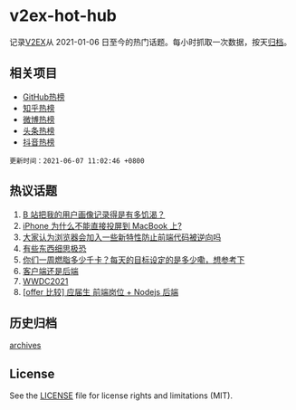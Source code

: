 # v2ex-hot-hub

 记录[V2EX](https://www.v2ex.com/)从 2021-01-06 日至今的热门话题。每小时抓取一次数据，按天[归档](archives)。
 
 ## 相关项目

- [GitHub热榜](https://github.com/lonnyzhang423/github-hot-hub)
- [知乎热榜](https://github.com/lonnyzhang423/zhihu-hot-hub)
- [微博热榜](https://github.com/lonnyzhang423/weibo-hot-hub)
- [头条热榜](https://github.com/lonnyzhang423/toutiao-hot-hub)
- [抖音热榜](https://github.com/lonnyzhang423/douyin-hot-hub)


 `更新时间：2021-06-07 11:02:46 +0800`

## 热议话题

1. [B 站把我的用户画像记录得是有多饥渴？](https://www.v2ex.com/t/781709)
1. [iPhone 为什么不能直接投屏到 MacBook 上?](https://www.v2ex.com/t/781743)
1. [大家认为浏览器会加入一些新特性防止前端代码被逆向吗](https://www.v2ex.com/t/781702)
1. [有些东西细思极恐](https://www.v2ex.com/t/781794)
1. [你们一周燃脂多少千卡？每天的目标设定的是多少嘞，想参考下](https://www.v2ex.com/t/781672)
1. [客户端还是后端](https://www.v2ex.com/t/781688)
1. [WWDC2021](https://www.v2ex.com/t/781790)
1. [[offer 比较] 应届生 前端岗位 + Nodejs 后端](https://www.v2ex.com/t/781679)

## 历史归档

[archives](archives)

## License

See the [LICENSE](LICENSE) file for license rights and limitations (MIT).
